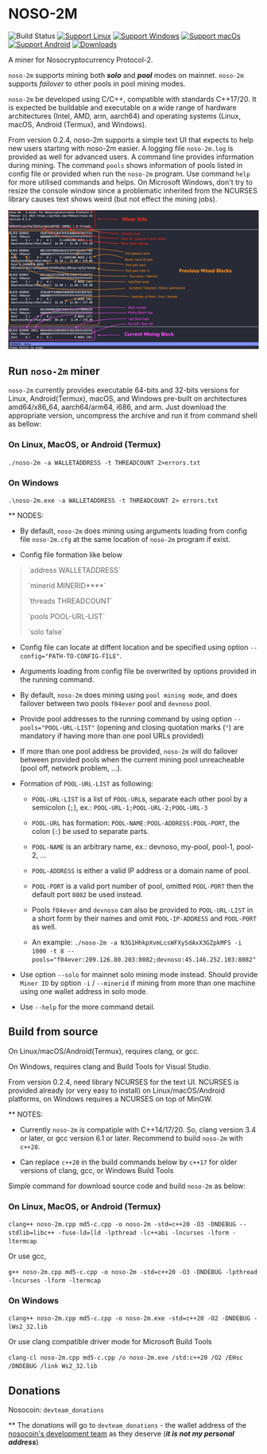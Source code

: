 # NOSO-2M
![Build Status](https://github.com/f04ever/noso-2m/actions/workflows/build-release.yml/badge.svg)
[![Support Linux](https://img.shields.io/badge/support-Linux-blue?logo=Linux)](https://github.com/f04ever/noso-2m/releases/latest)
[![Support Windows](https://img.shields.io/badge/support-Windows-blue?logo=Windows)](https://github.com/f04ever/noso-2m/releases/latest)
[![Support macOs](https://img.shields.io/badge/support-macOS-blue?logo=macOS)](https://github.com/f04ever/noso-2m/releases/latest)
[![Support Android](https://img.shields.io/badge/support-Android-blue?logo=Android)](https://github.com/f04ever/noso-2m/releases/latest)
[![Downloads](https://img.shields.io/github/downloads/f04ever/noso-2m/total)](https://github.com/f04ever/noso-2m/releases)

A miner for Nosocryptocurrency Protocol-2.

`noso-2m` supports mining both ***solo*** and ***pool*** modes on mainnet. `noso-2m` supports *_failover_* to other pools in pool mining modes.

`noso-2m` be developed using C/C++, compatible with standards C++17/20. It is expected be buildable and executable on a wide range of hardware architectures (Intel, AMD, arm, aarch64) and operating systems (Linux, macOS, Android (Termux), and Windows).

From version 0.2.4, noso-2m supports a simple text UI that expects to help new users starting with noso-2m easier. A logging file `noso-2m.log` is provided as well for advanced users. A command line provides information during mining. The command `pools` shows information of pools listed in config file or provided when run the `noso-2m` program. Use command `help` for more utilised commands and helps. On Microsoft Windows, don't try to resize the console window since a problematic inherited from the NCURSES library causes text shows weird (but not effect the mining jobs).

![Screenshot](images/textui.png)

## Run `noso-2m` miner

`noso-2m` currently provides executable 64-bits and 32-bits versions for Linux, Android(Termux), macOS, and Windows pre-built on architectures amd64/x86\_64, aarch64/arm64, i686, and arm. Just download the appropriate version, uncompress the archive and run it from command shell as bellow:

### On Linux, MacOS, or Android (Termux)

`./noso-2m -a WALLETADDRESS -t THREADCOUNT 2>errors.txt`

### On Windows

`.\noso-2m.exe -a WALLETADDRESS -t THREADCOUNT 2> errors.txt`

** NODES:

- By default, `noso-2m` does mining using arguments loading from config file `noso-2m.cfg` at the same location of `noso-2m` program if exist.

- Config file formation like below
<blockquote>
<p>`address WALLETADDRESS`</p>
<p>`minerid MINERID****`</p>
<p>`threads THREADCOUNT`</p>
<p>`pools POOL-URL-LIST`</p>
<p>`solo false`</p>
</blockquote>

- Config file can locate at diffent location and be specified using option `--config="PATH-TO-CONFIG-FILE"`.

- Arguments loading from config file be overwrited by options provided in the running command.

- By default, `noso-2m` does mining using `pool mining mode`, and does failover between two pools `f04ever` pool and `devnoso` pool.

- Provide pool addresses to the running command by using option `--pools="POOL-URL-LIST"` (opening and closing quotation marks (`"`) are mandatory if having more than one pool URLs provided)

- If more than one pool address be provided, `noso-2m` will do failover between provided pools when the current mining pool unreacheable (pool off, network problem, ...).

- Formation of `POOL-URL-LIST` as following:

    + `POOL-URL-LIST` is a list of `POOL-URL`s, separate each other pool by a semicolon (`;`), ex.: `POOL-URL-1;POOL-URL-2;POOL-URL-3`

    + `POOL-URL` has formation: `POOL-NAME:POOL-ADDRESS:POOL-PORT`, the colon (`:`) be used to separate parts.

    + `POOL-NAME` is an arbitrary name, ex.: devnoso, my-pool, pool-1, pool-2, ...

    + `POOL-ADDRESS` is either a valid IP address or a domain name of pool.

    + `POOL-PORT` is a valid port number of pool, omitted `POOL-PORT` then the default port `8082` be used instead.

    + Pools `f04ever` and `devnoso` can also be provided to `POOL-URL-LIST` in a short form by their names and omit `POOL-IP-ADDRESS` and `POOL-PORT` as well.

    + An example: `./noso-2m -a N3G1HhkpXvmLcsWFXySdAxX3GZpkMFS -i 1000 -t 8 --pools="f04ever:209.126.80.203:8082;devnoso:45.146.252.103:8082"`

- Use option `--solo` for mainnet solo mining mode instead. Should provide `Miner ID` by option `-i` / `--minerid` if mining from more than one machine using one wallet address in solo mode.

- Use `--help` for the more command detail.

## Build from source

On Linux/macOS/Android(Termux), requires clang, or gcc.

On Windows, requires clang and Build Tools for Visual Studio.

From version 0.2.4, need library NCURSES for the text UI. NCURSES is provided already (or very easy to install) on Linux/macOS/Android platforms, on Windows requires a NCURSES on top of MinGW.

** NOTES:

- Currently `noso-2m` is compatiple with C++14/17/20. So, clang version 3.4 or later, or gcc version 6.1 or later. Recommend to build `noso-2m` with `c++20`.

- Can replace `c++20` in the build commands below by `c++17` for older versions of clang, gcc, or Windows Build Tools

Simple command for download source code and build `noso-2m` as below:

### On Linux, MacOS, or Android (Termux)

`clang++ noso-2m.cpp md5-c.cpp -o noso-2m -std=c++20 -O3 -DNDEBUG --stdlib=libc++ -fuse-ld=lld -lpthread -lc++abi -lncurses -lform -ltermcap`

Or use gcc,

`g++ noso-2m.cpp md5-c.cpp -o noso-2m -std=c++20 -O3 -DNDEBUG -lpthread -lncurses -lform -ltermcap`

### On Windows

`clang++ noso-2m.cpp md5-c.cpp -o noso-2m.exe -std=c++20 -O2 -DNDEBUG -lWs2_32.lib`

Or use clang compatible driver mode for Microsoft Build Tools

`clang-cl noso-2m.cpp md5-c.cpp /o noso-2m.exe /std:c++20 /O2 /EHsc /DNDEBUG /link Ws2_32.lib`

## Donations

Nosocoin: `devteam_donations`

** The donations will go to `devteam_donations` - the wallet address of the [nosocoin's development team](https://www.nosocoin.com/) as they deserve (***it is not my personal address***)
